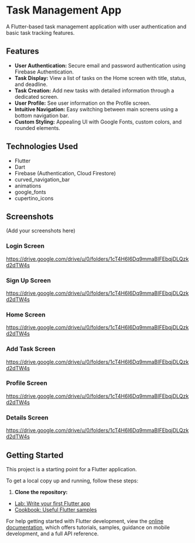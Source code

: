 # Task Management App

A Flutter-based task management application with user authentication and basic task tracking features.

## Features

*   **User Authentication:** Secure email and password authentication using Firebase Authentication.
*   **Task Display:** View a list of tasks on the Home screen with title, status, and deadline.
*   **Task Creation:** Add new tasks with detailed information through a dedicated screen.
*   **User Profile:** See user information on the Profile screen.
*   **Intuitive Navigation:** Easy switching between main screens using a bottom navigation bar.
*   **Custom Styling:** Appealing UI with Google Fonts, custom colors, and rounded elements.

## Technologies Used

*   Flutter
*   Dart
*   Firebase (Authentication, Cloud Firestore)
*   curved_navigation_bar
*   animations
*   google_fonts
*   cupertino_icons

## Screenshots

(Add your screenshots here)

### Login Screen

https://drive.google.com/drive/u/0/folders/1cT4H6I6Dq9mmaBIFEbqjDLQzkd2dTW4s

### Sign Up Screen

https://drive.google.com/drive/u/0/folders/1cT4H6I6Dq9mmaBIFEbqjDLQzkd2dTW4s

### Home Screen

https://drive.google.com/drive/u/0/folders/1cT4H6I6Dq9mmaBIFEbqjDLQzkd2dTW4s

### Add Task Screen

https://drive.google.com/drive/u/0/folders/1cT4H6I6Dq9mmaBIFEbqjDLQzkd2dTW4s

### Profile Screen

https://drive.google.com/drive/u/0/folders/1cT4H6I6Dq9mmaBIFEbqjDLQzkd2dTW4s

### Details Screen
https://drive.google.com/drive/u/0/folders/1cT4H6I6Dq9mmaBIFEbqjDLQzkd2dTW4s

## Getting Started

This project is a starting point for a Flutter application.

To get a local copy up and running, follow these steps:

1.  **Clone the repository:**



- [Lab: Write your first Flutter app](https://docs.flutter.dev/get-started/codelab)
- [Cookbook: Useful Flutter samples](https://docs.flutter.dev/cookbook)

For help getting started with Flutter development, view the
[online documentation](https://docs.flutter.dev/), which offers tutorials,
samples, guidance on mobile development, and a full API reference.
